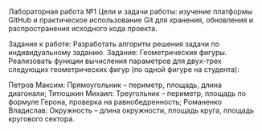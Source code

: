 Лабораторная работа №1
Цели и задачи работы: изучение платформы GitHub и практическое использование Git для хранения, обновления и распространения исходного кода проекта.

Задание к работе: Разработать алгоритм решения задачи по индивидуальному заданию.
Задание: Геометрические фигуры. Реализовать функции вычисления параметров для двух-трех следующих геометрических фигур (по одной фигуре на студента):

Петров Максим: Прямоугольник – периметр, площадь, длина диагонали;
Тятюшкин Михаил: Треугольник – периметр, площадь по формуле Герона, проверка на равнобедренность;
Романенко Владислав: Окружность – длина окружности, площадь круга, площадь кругового сектора.